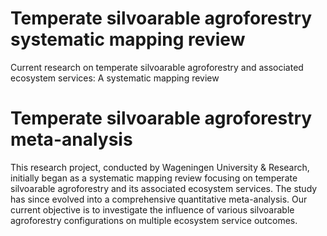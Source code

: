 # Temperate silvoarable agroforestry systematic mapping review
Current research on temperate silvoarable agroforestry and associated ecosystem services: A systematic mapping review

# Temperate silvoarable agroforestry meta-analysis
This research project, conducted by Wageningen University & Research, initially began as a systematic mapping review focusing on temperate silvoarable agroforestry and its associated ecosystem services. The study has since evolved into a comprehensive quantitative meta-analysis. Our current objective is to investigate the influence of various silvoarable agroforestry configurations on multiple ecosystem service outcomes.
